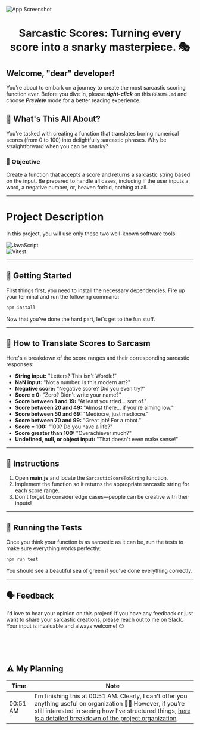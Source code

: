![App Screenshot](SarcasticScoresBannerBanner.png)

<center>
<h1>Sarcastic Scores: Turning every score into a snarky masterpiece. 🎭</h1>
</center>

## Welcome, "dear" developer!

You're about to embark on a journey to create the most sarcastic scoring function ever. Before you dive in, please ***right-click*** on this `README.md` and choose ***Preview*** mode for a better reading experience.


## 🤔 What's This All About?

You're tasked with creating a function that translates boring numerical scores (from 0 to 100) into delightfully sarcastic phrases. Why be straightforward when you can be snarky?

### 🌟 Objective

Create a function that accepts a score and returns a sarcastic string based on the input. Be prepared to handle all cases, including if the user inputs a word, a negative number, or, heaven forbid, nothing at all.

---

# Project Description

In this project, you will use only these two well-known software tools:

![JavaScript](https://shields.io/badge/JavaScript-F7DF1E?logo=JavaScript&logoColor=000&style=flat-square)<br>![Vitest](https://img.shields.io/badge/vitest-6E9F18?style=for-the-badge&logo=vitest&logoColor=white)

---
## 🚀 Getting Started

First things first, you need to install the necessary dependencies. Fire up your terminal and run the following command:

```bash
npm install
```

Now that you've done the hard part, let's get to the fun stuff.

---

## 📜 How to Translate Scores to Sarcasm

Here's a breakdown of the score ranges and their corresponding sarcastic responses:

- **String input:** "Letters? This isn't Wordle!"
- **NaN input:** "Not a number. Is this modern art?"
- **Negative score:** "Negative score? Did you even try?"
- **Score = 0:** "Zero? Didn't write your name?"
- **Score between 1 and 19:** "At least you tried... sort of."
- **Score between 20 and 49:** "Almost there... if you're aiming low."
- **Score between 50 and 69:** "Mediocre, just mediocre."
- **Score between 70 and 99:** "Great job! For a robot."
- **Score = 100:** "100? Do you have a life?"
- **Score greater than 100:** "Overachiever much?"
- **Undefined, null, or object input:** "That doesn't even make sense!"

---

## 📝 Instructions

1. Open **main.js** and locate the `SarcasticScoreToString` function.
2. Implement the function so it returns the appropriate sarcastic string for each score range.
3. Don't forget to consider edge cases—people can be creative with their inputs!

---

## 🚨 Running the Tests

Once you think your function is as sarcastic as it can be, run the tests to make sure everything works perfectly:

```bash
npm run test
```

You should see a beautiful sea of green if you've done everything correctly.

---

## 🗣️ Feedback

I'd love to hear your opinion on this project! If you have any feedback or just want to share your sarcastic creations, please reach out to me on Slack. Your input is invaluable and always welcome! 😊


<br><br><br>

## ⚠️ My Planning ##

| Time       | Note                                                                                       |
|------------|--------------------------------------------------------------------------------------------|
| 00:51 AM   | I'm finishing this at 00:51 AM. Clearly, I can't offer you anything useful on organization 🤷‍♂️ However, if you’re still interested in seeing how I’ve structured things, [here is a detailed breakdown of the project organization](organization.md). |
